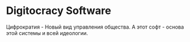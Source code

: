 # Digitocracy Software
Цифрократия - Новый вид управления общества. А этот софт - основа этой системы и всей идеологии.
